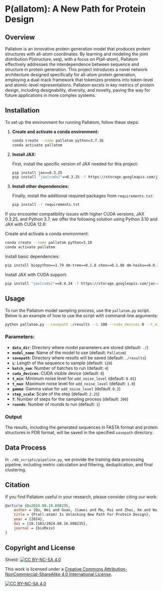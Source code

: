 # P(allatom): A New Path for Protein Design

## Overview

Pallatom is an innovative protein generation model that produces protein structures with all-atom coordinates. By learning and modeling the joint distribution $P(\text{structure}, \text{seq})$, with a focus on $P(\text{all-atom})$, Pallatom effectively addresses the interdependence between sequence and structure in protein generation. This project introduces a novel network architecture designed specifically for all-atom protein generation, employing a dual-track framework that tokenizes proteins into token-level and atomic-level representations. Pallatom excels in key metrics of protein design, including designability, diversity, and novelty, paving the way for future applications in more complex systems.

## Installation

To set up the environment for running Pallatom, follow these steps:

1. **Create and activate a conda environment:**

   ```bash
   conda create --name pallatom python=3.7.16
   conda activate pallatom
   ```

2. **Install JAX:**

   First, install the specific version of JAX needed for this project:

   ```bash
   pip install jax==0.3.25
   pip install "jax[cuda]"==0.3.25 -f https://storage.googleapis.com/jax-releases/jax_cuda_releases.html
   ```

3. **Install other dependencies:**

   Finally, install the additional required packages from `requirements.txt`:

   ```bash
   pip install -r requirements.txt
   ```
If you encounter compatibility issues with higher CUDA versions, JAX 0.3.25, and Python 3.7, we offer the following solution using Python 3.10 and JAX with CUDA 12.6:

Create and activate a conda environment:

```bash
conda create --name pallatom python=3.10
conda activate pallatom
```
Install basic dependencies:

```bash
pip install biopython==1.79 dm-tree==0.1.8 chex==0.1.86 dm-haiku==0.0.12 dm-tree==0.1.8 immutabledict==2.0.0 ml-collections==0.1.0 numpy==1.24.3 pandas==2.0.3 scipy==1.11.1 tensorflow-cpu==2.16.1 rdkit einops tqdm
```

Install JAX with CUDA support:

```bash
pip install "jax[cuda]"==0.4.34 -f https://storage.googleapis.com/jax-releases/jax_cuda_releases.html
```   

## Usage

To run the Pallatom model sampling process, use the `pallatom.py` script. Below is an example of how to use the script with command-line arguments:

```bash
python pallatom.py --savepath ./results --L 100 --cuda_devices 0 --t_min 0.01 --t_max 1.0 --gamma 0.2 --step_scale 2.25 --T 200 --rounds 10
```

### Parameters:

- **`data_dir`**: Directory where model parameters are stored (default: `./`)
- **`model_name`**: Name of the model to use (default: `Pallatom`)
- **`savepath`**: Directory where results will be saved (default: `./results`)
- **`L`**: Length of the sequence to sample (default: `120`)
- **`batch_num`**: Number of batches to run (default: `4`)
- **`cuda_devices`**: CUDA visible device (default: `0`)
- **`t_min`**: Minimum noise level for `add_noise_level` (default: `0.01`)
- **`t_max`**: Maximum noise level for `add_noise_level` (default: `1.0`)
- **`gamma`**: Gamma value for `add_noise_level` (default: `0.2`)
- **`step_scale`**: Scale of the step (default: `2.25`)
- **`T`**: Number of steps for the sampling process (default: `200`)
- **`rounds`**: Number of rounds to run (default: `1`)

### Output

The results, including the generated sequences in FASTA format and protein structures in PDB format, will be saved in the specified `savepath` directory.

## Data Process
In `./db_scripts/pipeline.py`, we provide the training data processing pipeline, including metric calculation and filtering, deduplication, and final clustering.

## Citation

If you find Pallatom useful in your research, please consider citing our work:

```bibtex
@article {Qu2024.08.16.608235,
	author = {Qu, Wei and Guan, Jiawei and Ma, Rui and Zhai, Ke and Wu, Weikun and Wang, Haobo},
	title = {P(all-atom) Is Unlocking New Path For Protein Design},
	year = {2024},
	doi = {10.1101/2024.08.16.608235},
	journal = {bioRxiv}
}
```

## Copyright and License
Shield: [![CC BY-NC-SA 4.0][cc-by-nc-sa-shield]][cc-by-nc-sa]

This work is licensed under a
[Creative Commons Attribution-NonCommercial-ShareAlike 4.0 International License][cc-by-nc-sa].

[![CC BY-NC-SA 4.0][cc-by-nc-sa-image]][cc-by-nc-sa]

[cc-by-nc-sa]: http://creativecommons.org/licenses/by-nc-sa/4.0/
[cc-by-nc-sa-image]: https://licensebuttons.net/l/by-nc-sa/4.0/88x31.png
[cc-by-nc-sa-shield]: https://img.shields.io/badge/License-CC%20BY--NC--SA%204.0-lightgrey.svg
